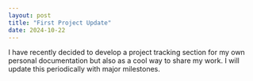 ```yaml
---
layout: post
title: "First Project Update"
date: 2024-10-22
---
```


I have recently decided to develop a project tracking section for my own personal documentation but also as a cool way to share my work. I will update this periodically with major milestones.
